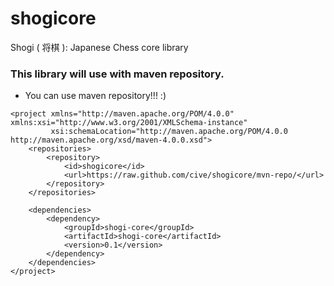 # shogicore
Shogi ( 将棋 ): Japanese Chess core library

### This library will use with maven repository. 

* You can use maven repository!!! :)

```
<project xmlns="http://maven.apache.org/POM/4.0.0" xmlns:xsi="http://www.w3.org/2001/XMLSchema-instance"
         xsi:schemaLocation="http://maven.apache.org/POM/4.0.0 http://maven.apache.org/xsd/maven-4.0.0.xsd">
    <repositories>
        <repository>
            <id>shogicore</id>
            <url>https://raw.github.com/cive/shogicore/mvn-repo/</url>
        </repository>
    </repositories>

    <dependencies>
        <dependency>
            <groupId>shogi-core</groupId>
            <artifactId>shogi-core</artifactId>
            <version>0.1</version>
        </dependency>
    </dependencies>
</project>
```
